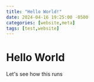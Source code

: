 ```yaml
---
title: "Hello World!"
date: 2024-04-16 19:25:00 -0500
categories: [website,meta]
tags: [test,website]
---
```


# Hello World

Let's see how this runs
